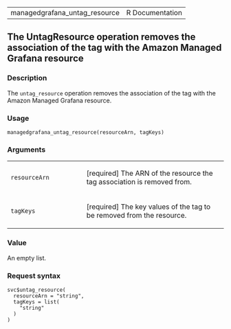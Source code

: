 <table style="width: 100%;">
<tbody>
<tr class="odd">
<td>managedgrafana_untag_resource</td>
<td style="text-align: right;">R Documentation</td>
</tr>
</tbody>
</table>

## The UntagResource operation removes the association of the tag with the Amazon Managed Grafana resource

### Description

The `untag_resource` operation removes the association of the tag with
the Amazon Managed Grafana resource.

### Usage

    managedgrafana_untag_resource(resourceArn, tagKeys)

### Arguments

<table>
<colgroup>
<col style="width: 35%" />
<col style="width: 65%" />
</colgroup>
<tbody>
<tr class="odd">
<td><code
id="managedgrafana_untag_resource_:_resourceArn">resourceArn</code></td>
<td><p>[required] The ARN of the resource the tag association is removed
from.</p></td>
</tr>
<tr class="even">
<td><code
id="managedgrafana_untag_resource_:_tagKeys">tagKeys</code></td>
<td><p>[required] The key values of the tag to be removed from the
resource.</p></td>
</tr>
</tbody>
</table>

### Value

An empty list.

### Request syntax

    svc$untag_resource(
      resourceArn = "string",
      tagKeys = list(
        "string"
      )
    )
